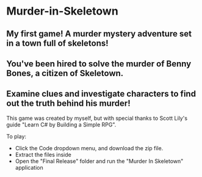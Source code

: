 # Murder-in-Skeletown
## My first game! A murder mystery adventure set in a town full of skeletons!
## You've been hired to solve the murder of Benny Bones, a citizen of Skeletown.
## Examine clues and investigate characters to find out the truth behind his murder!

This game was created by myself, but with special thanks to Scott Lily's guide "Learn C# by Building a Simple RPG".

To play:
- Click the Code dropdown menu, and download the zip file.
- Extract the files inside
- Open the "Final Release" folder and run the "Murder In Skeletown" application

